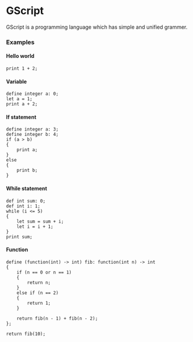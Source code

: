# GScript

GScript is a programming language which has simple and unified grammer.

### Examples

#### Hello world

	print 1 + 2;

#### Variable

	define integer a: 0;
	let a = 1;
	print a + 2;

#### If statement

	define integer a: 3;
	define integer b: 4;
	if (a > b)
	{
		print a;
	}
	else
	{
		print b;
	}

#### While statement

	def int sum: 0;
	def int i: 1;
	while (i <= 5)
	{
		let sum = sum + i;
		let i = i + 1;
	}
	print sum;

#### Function

	define (function(int) -> int) fib: function(int n) -> int
	{
		if (n == 0 or n == 1)
		{
			return n;
		}
		else if (n == 2)
		{
			return 1;
		}
		
		return fib(n - 1) + fib(n - 2);
	};

	return fib(10);
